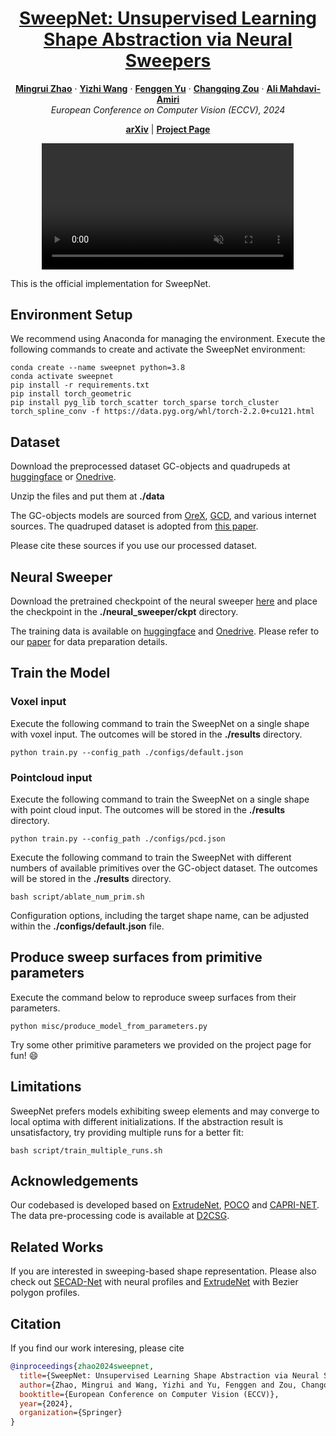 <p align="center">

  <h1 align="center"><a href="https://mingrui-zhao.github.io/SweepNet/" target="_blank">SweepNet: Unsupervised Learning Shape Abstraction via Neural Sweepers</a></h1>

  <p align="center">
    <a href="https://mingrui-zhao.github.io/" target="_blank"><strong>Mingrui Zhao</strong></a>
    ·
    <a href="https://yizhiwang96.github.io/" target="_blank"><strong>Yizhi Wang</strong></a>
    ·
    <a href="https://fenggenyu.github.io/" target="_blank"><strong>Fenggen Yu</strong></a>
    ·
    <a href="https://changqingzou.weebly.com/" target="_blank"><strong>Changqing Zou</strong></a>
    ·
    <a href="https://arash-mham.github.io/" target="_blank"><strong>Ali Mahdavi-Amiri</strong></a>
    <br />
    <i>European Conference on Computer Vision (ECCV), 2024</i>    
  </p>

  <p align="center">
    <a href="https://arxiv.org/abs/2407.06305" target="_blank"><strong>arXiv</strong></a>
    |
    <a href="https://mingrui-zhao.github.io/SweepNet/" target="_blank"><strong>Project Page</strong></a>
  </p>

  <div  align="center">
    <video width="80%" playsinline="" autoplay="autoplay" loop="loop" preload="" muted="">
        <source src="asset/SweepNet_greeting_1080.mp4" type="video/mp4">
    </video>
  </div>
</p>

This is the official implementation for SweepNet.
## Environment Setup
We recommend using Anaconda for managing the environment. Execute the following commands to create and activate the SweepNet environment:

```
conda create --name sweepnet python=3.8
conda activate sweepnet
pip install -r requirements.txt
pip install torch_geometric
pip install pyg_lib torch_scatter torch_sparse torch_cluster torch_spline_conv -f https://data.pyg.org/whl/torch-2.2.0+cu121.html
```

## Dataset 
Download the preprocessed dataset GC-objects and quadrupeds at [huggingface](https://huggingface.co/datasets/zmrr/SweepNetDataset) or [Onedrive](https://1sfu-my.sharepoint.com/:f:/g/personal/mza143_sfu_ca/ElK2VX9kEeVNrCbJo4K-NKgBoLeVuOM8wHVKhERq3VwmDw?e=7bUexl).

Unzip the files and put them at **./data**

The GC-objects models are sourced from [OreX](https://arxiv.org/abs/2211.12886), [GCD](https://www.cs.sfu.ca/~haoz/pubs/zhou_siga15_gcd.pdf), and various internet sources. The quadruped dataset is adopted from [this paper](https://arxiv.org/abs/1612.00404).

Please cite these sources if you use our processed dataset.

## Neural Sweeper
Download the pretrained checkpoint of the neural sweeper [here](https://1sfu-my.sharepoint.com/:u:/g/personal/mza143_sfu_ca/EeXpzdgOOjtBoEIJZ8BkHqABTn0v3ZBDEIRGqjyB4oay7w?e=m2Qj32) and place the checkpoint in the **./neural_sweeper/ckpt** directory.

The training data is available on [huggingface](https://huggingface.co/datasets/zmrr/SweepNetDataset) and [Onedrive](https://1sfu-my.sharepoint.com/:f:/g/personal/mza143_sfu_ca/ElK2VX9kEeVNrCbJo4K-NKgBoLeVuOM8wHVKhERq3VwmDw?e=7bUexl). Please refer to our [paper](https://arxiv.org/abs/2407.06305) for data preparation details.


## Train the Model
### Voxel input
Execute the following command to train the SweepNet on a single shape with voxel input. The outcomes will be stored in the **./results** directory.

```python train.py --config_path ./configs/default.json```

### Pointcloud input
Execute the following command to train the SweepNet on a single shape with point cloud input. The outcomes will be stored in the **./results** directory.

```python train.py --config_path ./configs/pcd.json```

Execute the following command to train the SweepNet with different numbers of available primitives over the GC-object dataset. The outcomes will be stored in the **./results** directory.

```bash script/ablate_num_prim.sh```

Configuration options, including the target shape name, can be adjusted within the **./configs/default.json** file.

## Produce sweep surfaces from primitive parameters
Execute the command below to reproduce sweep surfaces from their parameters.

```python misc/produce_model_from_parameters.py```

Try some other primitive parameters we provided on the project page for fun! 😄

## Limitations
SweepNet prefers models exhibiting sweep elements and may converge to local optima with different initializations. If the abstraction result is unsatisfactory, try providing multiple runs for a better fit:

```bash script/train_multiple_runs.sh```

## Acknowledgements
Our codebased is developed based on [ExtrudeNet](https://github.com/kimren227/ExtrudeNet), [POCO](https://github.com/valeoai/POCO) and [CAPRI-NET](https://github.com/FENGGENYU/CAPRI-Net). The data pre-processing code is available at [D2CSG](https://github.com/FENGGENYU/D2CSG/tree/main/data_processing).

## Related Works
If you are interested in sweeping-based shape representation. Please also check out [SECAD-Net](https://arxiv.org/abs/2303.10613) with neural profiles and [ExtrudeNet](https://arxiv.org/abs/2209.15632) with Bezier polygon profiles.

## Citation
If you find our work interesing, please cite

```bibtex
@inproceedings{zhao2024sweepnet,
  title={SweepNet: Unsupervised Learning Shape Abstraction via Neural Sweepers},
  author={Zhao, Mingrui and Wang, Yizhi and Yu, Fenggen and Zou, Changqing and Mahdavi-Amiri, Ali},
  booktitle={European Conference on Computer Vision (ECCV)},
  year={2024},
  organization={Springer}
}
```
